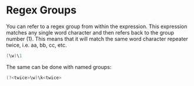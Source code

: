 # Regex Groups

You can refer to a regex group from within the expression. This expression matches any single word character and then refers back to the group number (1). This means that it will match the same word character repeater twice, i.e. aa, bb, cc, etc. 

```csharp
(\w)\1
```

The same can be done with named groups:

```csharp
(?<twice>\w)\k<twice>
```
<!--stackedit_data:
eyJoaXN0b3J5IjpbLTExODQwNDc5MzZdfQ==
-->